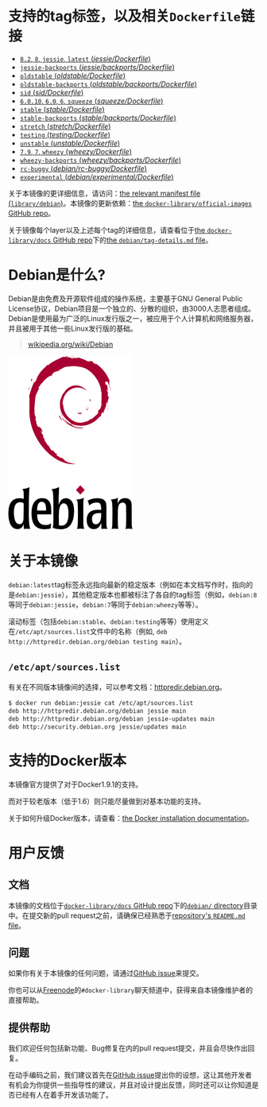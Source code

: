 # 支持的tag标签，以及相关`Dockerfile`链接

-	[`8.2`, `8`, `jessie`, `latest` (*jessie/Dockerfile*)](https://github.com/tianon/docker-brew-debian/blob/d8d023e100f72982b31a8c932570080c3101b7e7/jessie/Dockerfile)
-	[`jessie-backports` (*jessie/backports/Dockerfile*)](https://github.com/tianon/docker-brew-debian/blob/d8d023e100f72982b31a8c932570080c3101b7e7/jessie/backports/Dockerfile)
-	[`oldstable` (*oldstable/Dockerfile*)](https://github.com/tianon/docker-brew-debian/blob/d8d023e100f72982b31a8c932570080c3101b7e7/oldstable/Dockerfile)
-	[`oldstable-backports` (*oldstable/backports/Dockerfile*)](https://github.com/tianon/docker-brew-debian/blob/d8d023e100f72982b31a8c932570080c3101b7e7/oldstable/backports/Dockerfile)
-	[`sid` (*sid/Dockerfile*)](https://github.com/tianon/docker-brew-debian/blob/d8d023e100f72982b31a8c932570080c3101b7e7/sid/Dockerfile)
-	[`6.0.10`, `6.0`, `6`, `squeeze` (*squeeze/Dockerfile*)](https://github.com/tianon/docker-brew-debian/blob/d8d023e100f72982b31a8c932570080c3101b7e7/squeeze/Dockerfile)
-	[`stable` (*stable/Dockerfile*)](https://github.com/tianon/docker-brew-debian/blob/d8d023e100f72982b31a8c932570080c3101b7e7/stable/Dockerfile)
-	[`stable-backports` (*stable/backports/Dockerfile*)](https://github.com/tianon/docker-brew-debian/blob/d8d023e100f72982b31a8c932570080c3101b7e7/stable/backports/Dockerfile)
-	[`stretch` (*stretch/Dockerfile*)](https://github.com/tianon/docker-brew-debian/blob/d8d023e100f72982b31a8c932570080c3101b7e7/stretch/Dockerfile)
-	[`testing` (*testing/Dockerfile*)](https://github.com/tianon/docker-brew-debian/blob/d8d023e100f72982b31a8c932570080c3101b7e7/testing/Dockerfile)
-	[`unstable` (*unstable/Dockerfile*)](https://github.com/tianon/docker-brew-debian/blob/d8d023e100f72982b31a8c932570080c3101b7e7/unstable/Dockerfile)
-	[`7.9`, `7`, `wheezy` (*wheezy/Dockerfile*)](https://github.com/tianon/docker-brew-debian/blob/d8d023e100f72982b31a8c932570080c3101b7e7/wheezy/Dockerfile)
-	[`wheezy-backports` (*wheezy/backports/Dockerfile*)](https://github.com/tianon/docker-brew-debian/blob/d8d023e100f72982b31a8c932570080c3101b7e7/wheezy/backports/Dockerfile)
-	[`rc-buggy` (*debian/rc-buggy/Dockerfile*)](https://github.com/tianon/dockerfiles/blob/22a998f815d55217afa0075411b810b8889ceac1/debian/rc-buggy/Dockerfile)
-	[`experimental` (*debian/experimental/Dockerfile*)](https://github.com/tianon/dockerfiles/blob/22a998f815d55217afa0075411b810b8889ceac1/debian/experimental/Dockerfile)

关于本镜像的更详细信息，请访问：[the relevant manifest file (`library/debian`)](https://github.com/docker-library/official-images/blob/master/library/debian)。本镜像的更新依赖：[the `docker-library/official-images` GitHub repo](https://github.com/docker-library/official-images)。

关于镜像每个layer以及上述每个tag的详细信息，请查看位于[the `docker-library/docs` GitHub repo](https://github.com/docker-library/docs)下的[the `debian/tag-details.md` file](https://github.com/docker-library/docs/blob/master/debian/tag-details.md)。

# Debian是什么?

Debian是由免费及开源软件组成的操作系统，主要基于GNU General Public License协议，Debian项目是一个独立的、分散的组织，由3000人志愿者组成。Debian是使用最为广泛的Linux发行版之一，被应用于个人计算机和网络服务器，并且被用于其他一些Linux发行版的基础。

> [wikipedia.org/wiki/Debian](https://en.wikipedia.org/wiki/Debian)

![logo](https://raw.githubusercontent.com/docker-library/docs/master/debian/logo.png)

# 关于本镜像

`debian:latest`tag标签永远指向最新的稳定版本（例如在本文档写作时，指向的是`debian:jessie`），其他稳定版本也都被标注了各自的tag标签（例如，`debian:8`等同于`debian:jessie`，`debian:7`等同于`debian:wheezy`等等）。

滚动标签（包括`debian:stable`、`debian:testing`等等）使用定义在`/etc/apt/sources.list`文件中的名称（例如, `deb
http://httpredir.debian.org/debian testing main`）。

## `/etc/apt/sources.list`

有关在不同版本镜像间的选择，可以参考文档：[httpredir.debian.org](http://httpredir.debian.org)。

```console
$ docker run debian:jessie cat /etc/apt/sources.list
deb http://httpredir.debian.org/debian jessie main
deb http://httpredir.debian.org/debian jessie-updates main
deb http://security.debian.org jessie/updates main
```

# 支持的Docker版本

本镜像官方提供了对于Docker1.9.1的支持。

而对于较老版本（低于1.6）则只能尽量做到对基本功能的支持。

关于如何升级Docker版本，请查看：[the Docker installation documentation](https://docs.docker.com/installation/)。

# 用户反馈

## 文档

本镜像的文档位于[`docker-library/docs` GitHub repo](https://github.com/docker-library/docs)下的[`debian/` directory](https://github.com/docker-library/docs/tree/master/debian)目录中。在提交新的pull request之前，请确保已经熟悉于[repository's `README.md` file](https://github.com/docker-library/docs/blob/master/README.md)。

## 问题

如果你有关于本镜像的任何问题，请通过[GitHub issue](https://github.com/tianon/docker-brew-debian/issues)来提交。

你也可以从[Freenode](https://freenode.net)的`#docker-library`聊天频道中，获得来自本镜像维护者的直接帮助。

## 提供帮助

我们欢迎任何包括新功能、Bug修复在内的pull request提交，并且会尽快作出回复。

在动手编码之前，我们建议首先在[GitHub issue](https://github.com/tianon/docker-brew-debian/issues)提出你的设想，这让其他开发者有机会为你提供一些指导性的建议，并且对设计提出反馈，同时还可以让你知道是否已经有人在着手开发该功能了。

